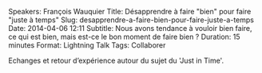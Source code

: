 Speakers: François Wauquier
Title: Désapprendre à faire "bien" pour faire "juste à temps"
Slug: desapprendre-a-faire-bien-pour-faire-juste-a-temps
Date: 2014-04-06 12:11
Subtitle: Nous avons tendance à vouloir bien faire, ce qui est bien, mais est-ce le bon moment de faire bien ?
Duration: 15 minutes
Format: Lightning Talk
Tags: Collaborer


Echanges et retour d’expérience autour du sujet du 'Just in Time'. 


